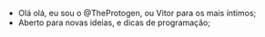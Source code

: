 - Olá olá, eu sou o @TheProtogen, ou Vitor para os mais íntimos;
- Aberto para novas ideias, e dicas de programação;
